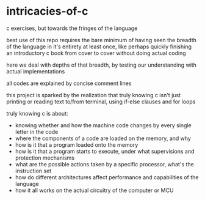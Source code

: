 # intricacies-of-c
c exercises, but towards the fringes of the language

best use of this repo requires the bare minimum of having seen the breadth of the language in it's entirety at least once, like perhaps quickly finishing an introductory c book from cover to cover without doing actual coding

here we deal with depths of that breadth, by testing our understanding with actual implementations

all codes are explained by concise comment lines

this project is sparked by the realization that truly knowing c isn't just printing or reading text to/from terminal, using if-else clauses and for loops

truly knowing c is about:
* knowing whether and how the machine code changes by every single letter in the code
* where the components of a code are loaded on the memory, and why
* how is it that a program loaded onto the memory
* how is it that a program starts to execute, under what supervisions and protection mechanisms
* what are the possible actions taken by a specific processor, what's the instruction set
* how do different architectures affect performance and capabilities of the language
* how it all works on the actual circuitry of the computer or MCU
